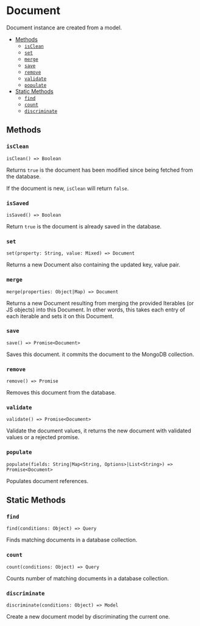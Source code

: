 # Document

Document instance are created from a model.

- [Methods](#methods)
    - [`isClean`](#isclean)
    - [`set`](#set)
    - [`merge`](#merge)
    - [`save`](#save)
    - [`remove`](#remove)
    - [`validate`](#validate)
    - [`populate`](#populate)
- [Static Methods](#static-methods)
    - [`find`](#find)
    - [`count`](#count)
    - [`discriminate`](#discriminate)

## Methods

### `isClean`
`isClean() => Boolean`

Returns `true` is the document has been modified since being fetched from the database.

If the document is new, `isClean` will return `false`.

### `isSaved`
`isSaved() => Boolean`

Return `true` is the document is already saved in the database.

### `set`
`set(property: String, value: Mixed) => Document`

Returns a new Document also containing the updated key, value pair.

### `merge`
`merge(properties: Object|Map) => Document`

Returns a new Document resulting from merging the provided Iterables (or JS objects) into this Document. In other words, this takes each entry of each iterable and sets it on this Document.

### `save`
`save() => Promise<Document>`

Saves this document. it commits the document to the MongoDB collection.

### `remove`
`remove() => Promise`

Removes this document from the database.

### `validate`
`validate() => Promise<Document>`

Validate the document values, it returns the new document with validated values or a rejected promise.

### `populate`
`populate(fields: String|Map<String, Options>|List<String>) => Promise<Document>`

Populates document references.

## Static Methods

### `find`
`find(conditions: Object) => Query`

Finds matching documents in a database collection.

### `count`
`count(conditions: Object) => Query`

Counts number of matching documents in a database collection.

### `discriminate`
`discriminate(conditions: Object) => Model`

Create a new document model by discriminating the current one.
